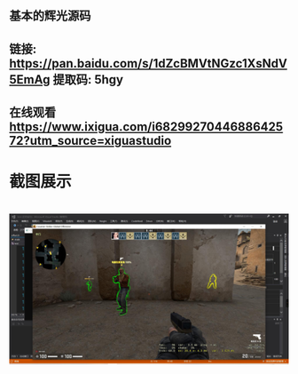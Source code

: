 
## 基本的辉光源码

## 链接: https://pan.baidu.com/s/1dZcBMVtNGzc1XsNdV5EmAg 提取码: 5hgy

## 在线观看 https://www.ixigua.com/i6829927044688642572?utm_source=xiguastudio


# 截图展示
<h1 align="center">
	<img src="demo.jpg">
</h1>








